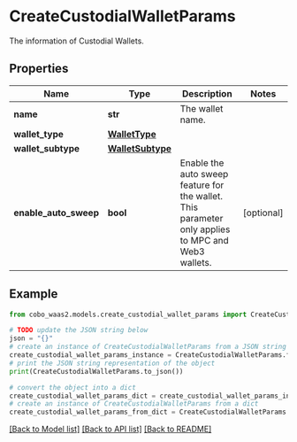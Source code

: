 # CreateCustodialWalletParams

The information of Custodial Wallets.

## Properties

Name | Type | Description | Notes
------------ | ------------- | ------------- | -------------
**name** | **str** | The wallet name. | 
**wallet_type** | [**WalletType**](WalletType.md) |  | 
**wallet_subtype** | [**WalletSubtype**](WalletSubtype.md) |  | 
**enable_auto_sweep** | **bool** | Enable the auto sweep feature for the wallet. This parameter only applies to MPC and Web3 wallets. | [optional] 

## Example

```python
from cobo_waas2.models.create_custodial_wallet_params import CreateCustodialWalletParams

# TODO update the JSON string below
json = "{}"
# create an instance of CreateCustodialWalletParams from a JSON string
create_custodial_wallet_params_instance = CreateCustodialWalletParams.from_json(json)
# print the JSON string representation of the object
print(CreateCustodialWalletParams.to_json())

# convert the object into a dict
create_custodial_wallet_params_dict = create_custodial_wallet_params_instance.to_dict()
# create an instance of CreateCustodialWalletParams from a dict
create_custodial_wallet_params_from_dict = CreateCustodialWalletParams.from_dict(create_custodial_wallet_params_dict)
```
[[Back to Model list]](../README.md#documentation-for-models) [[Back to API list]](../README.md#documentation-for-api-endpoints) [[Back to README]](../README.md)


